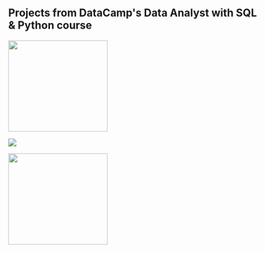 ## Projects from DataCamp's Data Analyst with SQL & Python course 


<p align="left">
<img align="center" src="https://github.com/PmnAngelov/datacamp-sql/blob/main/img/python_logo.png" width="200" height="184" />
</p>

<p align="left">
<img align="center" src="https://github.com/PmnAngelov/datacamp-sql/blob/main/img/postgresql_logo.png" />
</p>

<p align="left">
<img align="center" src="https://github.com/PmnAngelov/datacamp-sql/blob/main/img/jupyter_logo.png" width="200" height="184" />
</p>
